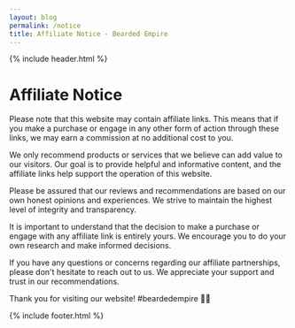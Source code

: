 ```yaml
---
layout: blog
permalink: /notice
title: Affiliate Notice - Bearded Empire
---
```


{% include header.html %}
# Affiliate Notice

Please note that this website may contain affiliate links. This means that if you make a purchase or engage in any other form of action through these links, we may earn a commission at no additional cost to you.

We only recommend products or services that we believe can add value to our visitors. Our goal is to provide helpful and informative content, and the affiliate links help support the operation of this website.

Please be assured that our reviews and recommendations are based on our own honest opinions and experiences. We strive to maintain the highest level of integrity and transparency.

It is important to understand that the decision to make a purchase or engage with any affiliate link is entirely yours. We encourage you to do your own research and make informed decisions.

If you have any questions or concerns regarding our affiliate partnerships, please don't hesitate to reach out to us. We appreciate your support and trust in our recommendations.

Thank you for visiting our website! #beardedempire 🤘🏻

{% include footer.html %}
